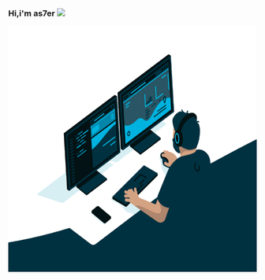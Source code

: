### Hi,i'm as7er  <img src="https://media.giphy.com/media/hvRJCLFzcasrR4ia7z/giphy.gif" width="25px">
<img height="500" src="https://github.com/as7er/as7er/blob/61fabd418d70825e950eabdb769bf24cfe6a5ce9/images/code.gif">
